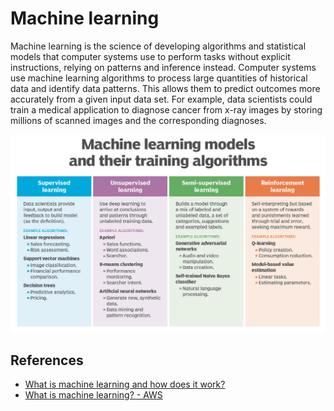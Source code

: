 # Machine learning

Machine learning is the science of developing algorithms and statistical models that computer systems use to perform tasks without explicit instructions, relying on patterns and inference instead. Computer systems use machine learning algorithms to process large quantities of historical data and identify data patterns. This allows them to predict outcomes more accurately from a given input data set. For example, data scientists could train a medical application to diagnose cancer from x-ray images by storing millions of scanned images and the corresponding diagnoses.

![alt txt](/images/enterpriseai-machine_learning_models_cheat_sheet-f.png)

## References
* [What is machine learning and how does it work?](https://www.techtarget.com/searchenterpriseai/definition/machine-learning-ML)
* [What is machine learning? - AWS](https://aws.amazon.com/what-is/machine-learning/)